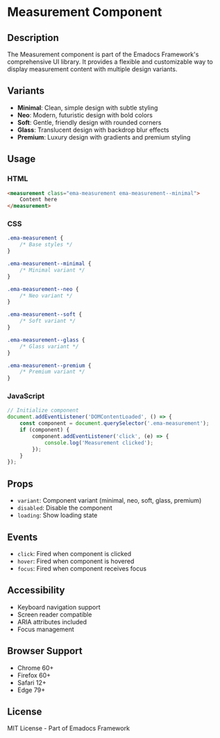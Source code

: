# Measurement Component

## Description
The Measurement component is part of the Emadocs Framework's comprehensive UI library. It provides a flexible and customizable way to display measurement content with multiple design variants.

## Variants
- **Minimal**: Clean, simple design with subtle styling
- **Neo**: Modern, futuristic design with bold colors
- **Soft**: Gentle, friendly design with rounded corners
- **Glass**: Translucent design with backdrop blur effects
- **Premium**: Luxury design with gradients and premium styling

## Usage

### HTML
```html
<measurement class="ema-measurement ema-measurement--minimal">
    Content here
</measurement>
```

### CSS
```css
.ema-measurement {
    /* Base styles */
}

.ema-measurement--minimal {
    /* Minimal variant */
}

.ema-measurement--neo {
    /* Neo variant */
}

.ema-measurement--soft {
    /* Soft variant */
}

.ema-measurement--glass {
    /* Glass variant */
}

.ema-measurement--premium {
    /* Premium variant */
}
```

### JavaScript
```javascript
// Initialize component
document.addEventListener('DOMContentLoaded', () => {
    const component = document.querySelector('.ema-measurement');
    if (component) {
        component.addEventListener('click', (e) => {
            console.log('Measurement clicked');
        });
    }
});
```

## Props
- `variant`: Component variant (minimal, neo, soft, glass, premium)
- `disabled`: Disable the component
- `loading`: Show loading state

## Events
- `click`: Fired when component is clicked
- `hover`: Fired when component is hovered
- `focus`: Fired when component receives focus

## Accessibility
- Keyboard navigation support
- Screen reader compatible
- ARIA attributes included
- Focus management

## Browser Support
- Chrome 60+
- Firefox 60+
- Safari 12+
- Edge 79+

## License
MIT License - Part of Emadocs Framework
